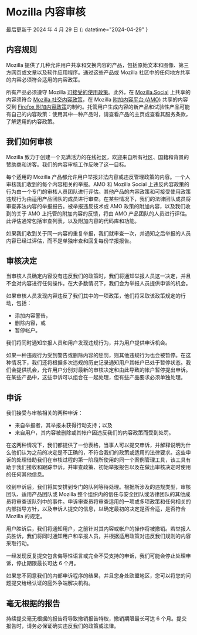 # Mozilla 内容审核

最后更新于 2024 年 4 月 29 日
{: datetime="2024-04-29" }

## 内容规则

Mozilla 提供了几种允许用户共享和交换内容的产品，包括原始文本和图像、第三方网页或文章以及软件应用程序。通过这些产品或 Mozilla 社区中的任何地方共享的内容必须符合适用的内容政策。

所有产品必须遵守 Mozilla [可接受的使用政策](https://www.mozilla.org/about/legal/acceptable-use)。此外，在 [Mozilla.Social](https://mozilla.social) 上共享的内容须符合 [Mozilla 社交内容政策](https://www.mozilla.org/about/governance/policies/social-content-policies)，在 Mozilla [附加内容平台 (AMO)](https://addons.mozilla.org/firefox) 共享的内容受到 [Firefox 附加内容政策](https://extensionworkshop.com/documentation/publish/add-on-policies)的制约。托管用户生成内容的新产品和试验性产品可能有自己的内容政策：使用其中一种产品时，请查看产品的主页或查看其服务条款，了解适用的内容政策。

## 我们如何审核

Mozilla 致力于创建一个充满活力的在线社区，欢迎来自所有社区、国籍和背景的赞助商和访客。我们的内容审核工作反映了这一目标。

每个适用的 Mozilla 产品都允许用户举报非法内容或违反管理政策的内容。一个人审核我们收到的每个内容相关的举报。AMO 和 Mozilla Social 上违反内容政策的行为由一个专门的审核人员团队进行评估。其他产品的内容政策和可接受使用政策违规行为由适用产品团队的成员进行审查。在某些情况下，我们的法律团队成员将审查非法内容的举报报告。被举报违反技术或 AMO 政策的附加内容，以及我们收到的关于 AMO 上托管的附加内容的反馈，将由 AMO 产品团队的人员进行评估。此评估通常包括审查列表，以及附加内容的代码库和功能。

如果我们收到关于同一内容的重复举报，我们就审查一次，并通知之后举报的人员内容已经过评估，而不是单独审查和回复每份举报报告。

## 审核决定

当审核人员确定内容没有违反我们的政策时，我们将通知举报人员这一决定，并且不会对内容进行任何操作。在大多数情况下，我们会为举报人员提供申诉的机会。

如果审核人员发现内容违反了我们其中的一项政策，他们将采取该政策规定的行动，包括：

* 添加内容警告，
* 删除内容，或
* 暂停帐户。

我们将同时通知举报人员和用户发现违规行为，并为用户提供申诉机会。

如果一种违规行为受到警告或删除内容的惩罚，则其他违规行为也会被暂停。在这种情况下，我们还将根据多次违规的历史记录通知用户其帐户已处于暂停状态。我们会提供机会，允许用户分别对最新的审核决定和由此导致的帐户暂停提出申诉。在某些产品中，这些申诉可以组合在一起处理，但有些产品要求必须单独处理。

## 申诉

我们接受与审核相关的两种申诉：

* 来自举报者，其举报未获得行动支持；以及
* 来自用户，其内容被删除或其帐户因违反我们的内容政策而受到处罚。

在这两种情况下，我们都提供了一份表格，当事人可以提交申诉，并解释说明为什么他们认为之前的决定是不正确的，不符合我们的政策或适用的法律要求。这些申诉的处理借助我们在审核过程的第一阶段所使用的同一个案例管理工具，该工具有助于我们接收和跟踪申诉，并审查政策、初始举报报告以及在做出审核决定时使用的任何其他信息。

收到申诉后，我们将其安排到专门的队列等待处理。根据所涉及的违规类型，审核团队、适用产品团队或 Mozilla 整个组织内的信任与安全团队或法律团队的其他成员将审查该队列中的事件。申诉审查员将审查适用的一项或多项政策和任何相关的内部指导方针，以及申诉人提交的信息，以确定最初的决定是否合适，是否符合 Mozilla 的规定。

用户胜诉后，我们将通知用户，之前针对其内容或帐户的操作将被撤销。若举报人员胜诉，我们将同时通知用户和举报人员，并根据适用政策对违反我们规则的内容采取行动。

一经发现反复提交包含侮辱性语言或完全不受支持的申诉，我们可能会停止处理申诉，停止期限最长可达 6 个月。

如果您不同意我们的内部申诉程序的结果，并且您身处欧盟地区，您可以将您的问题提交给经认证的庭外争端解决机构。

## 毫无根据的报告

持续提交毫无根据的报告将导致撤销报告特权，撤销期限最长可达 6 个月。提交报告时，请务必保证确实违反我们的政策或法律。
